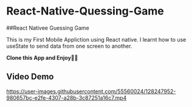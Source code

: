 # React-Native-Quessing-Game
##React Nativee Guessing Game

This is my First Mobile Appliction using React native.
I learnt how to use useState to send data from one screen to another.

**Clone this App and Enjoy🎉🎉**

## Video Demo


https://user-images.githubusercontent.com/55560024/128247952-980657bc-e2fe-4307-a28b-3c87251a16c7.mp4

